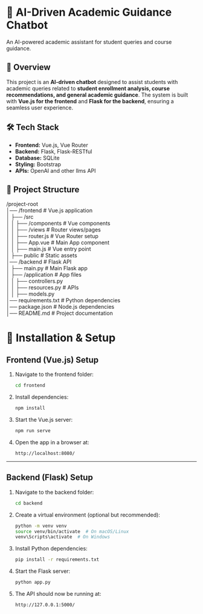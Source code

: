 # 🚀 AI-Driven Academic Guidance Chatbot  
An AI-powered academic assistant for student queries and course guidance.

## 📌 Overview  
This project is an **AI-driven chatbot** designed to assist students with academic queries related to **student enrollment analysis, course recommendations, and general academic guidance**. The system is built with **Vue.js for the frontend** and **Flask for the backend**, ensuring a seamless user experience.

## 🛠️ Tech Stack  
- **Frontend:** Vue.js, Vue Router  
- **Backend:** Flask, Flask-RESTful  
- **Database:** SQLite   
- **Styling:** Bootstrap  
- **APIs:** OpenAI and other llms API 

## 📂 Project Structure  
/project-root  
│── /frontend  # Vue.js application  
│   ├── /src  
│   │   ├── /components  # Vue components  
│   │   ├── /views  # Router views/pages  
│   │   ├── router.js  # Vue Router setup  
│   │   ├── App.vue  # Main App component  
│   │   ├── main.js  # Vue entry point  
│   ├── public  # Static assets  
│── /backend  # Flask API  
│   ├── main.py  # Main Flask app  
│   ├── /application  # App files  
│   │   ├── controllers.py  
│   │   ├── resources.py  # APIs  
│   │   ├── models.py  
│── requirements.txt  # Python dependencies  
│── package.json  # Node.js dependencies  
│── README.md  # Project documentation  



# 🚀 Installation & Setup

## Frontend (Vue.js) Setup

1. Navigate to the frontend folder:
   ```sh
   cd frontend
   ```

2. Install dependencies:
   ```sh
   npm install
   ```

3. Start the Vue.js server:
   ```sh
   npm run serve
   ```

4. Open the app in a browser at:
   ```
   http://localhost:8080/
   ```

---

## Backend (Flask) Setup

1. Navigate to the backend folder:
   ```sh
   cd backend
   ```

2. Create a virtual environment (optional but recommended):
   ```sh
   python -m venv venv  
   source venv/bin/activate  # On macOS/Linux  
   venv\Scripts\activate  # On Windows  
   ```

3. Install Python dependencies:
   ```sh
   pip install -r requirements.txt
   ```

4. Start the Flask server:
   ```sh
   python app.py
   ```

5. The API should now be running at:
   ```
   http://127.0.0.1:5000/
   


